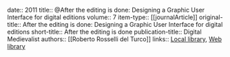date:: 2011
title:: @After the editing is done: Designing a Graphic User Interface for digital editions
volume:: 7
item-type:: [[journalArticle]]
original-title:: After the editing is done: Designing a Graphic User Interface for digital editions
short-title:: After the editing is done
publication-title:: Digital Medievalist
authors:: [[Roberto Rosselli del Turco]]
links:: [Local library](zotero://select/groups/2386895/items/3JJLEQNH), [Web library](https://www.zotero.org/groups/2386895/items/3JJLEQNH)
